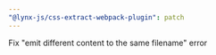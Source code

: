 ```yaml
---
"@lynx-js/css-extract-webpack-plugin": patch
---
```


Fix "emit different content to the same filename" error
